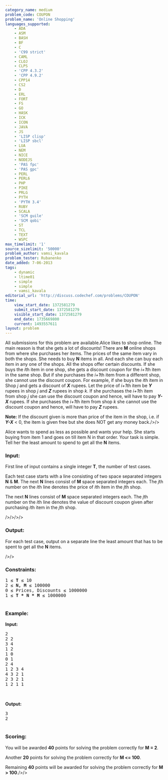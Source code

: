 ```yaml
---
category_name: medium
problem_code: COUPON
problem_name: 'Online Shopping'
languages_supported:
    - ADA
    - ASM
    - BASH
    - BF
    - C
    - 'C99 strict'
    - CAML
    - CLOJ
    - CLPS
    - 'CPP 4.3.2'
    - 'CPP 4.9.2'
    - CPP14
    - CS2
    - D
    - ERL
    - FORT
    - FS
    - GO
    - HASK
    - ICK
    - ICON
    - JAVA
    - JS
    - 'LISP clisp'
    - 'LISP sbcl'
    - LUA
    - NEM
    - NICE
    - NODEJS
    - 'PAS fpc'
    - 'PAS gpc'
    - PERL
    - PERL6
    - PHP
    - PIKE
    - PRLG
    - PYTH
    - 'PYTH 3.4'
    - RUBY
    - SCALA
    - 'SCM guile'
    - 'SCM qobi'
    - ST
    - TCL
    - TEXT
    - WSPC
max_timelimit: '1'
source_sizelimit: '50000'
problem_author: vamsi_kavala
problem_tester: Rubanenko
date_added: 7-06-2013
tags:
    - dynamic
    - ltime01
    - simple
    - simple
    - vamsi_kavala
editorial_url: 'http://discuss.codechef.com/problems/COUPON'
time:
    view_start_date: 1372581279
    submit_start_date: 1372581279
    visible_start_date: 1372581279
    end_date: 1735669800
    current: 1493557611
layout: problem
---
```

All submissions for this problem are available.Alice likes to shop online. The main reason is that she gets a lot of discounts! There are **M** online shops from where she purchases her items. The prices of the same item vary in both the shops. She needs to buy **N** items in all. And each she can buy each item in any one of the shops. All the shops offer certain discounts. If she buys the *i*th item in one shop, she gets a discount coupon for the *i+1*th item in the same shop. But if she purchases the *i+1*th item from a different shop, she cannot use the discount coupon.
 For example, if she buys the *i*th item in Shop *j* and gets a discount of ***X*** rupees. Let the price of *i+1*th item be ***Y*** rupees in shop *j* and ***Z*** rupees in shop *k*. If she purchases the *i+1*th item from shop *j* she can use the discount coupon and hence, will have to pay ***Y-X*** rupees. If she purchases the *i+1*th item from shop *k* she cannot use the discount coupon and hence, will have to pay ***Z*** rupees.

**Note:** If the discount given is more than price of the item in the shop, i.e. if ***Y-X*** < 0, the item is given free but she does NOT get any money back./>/>

Alice wants to spend as less as possible and wants your help. She starts buying from item 1 and goes on till item N in that order. Your task is simple. Tell her the least amount to spend to get all the **N** items.

### Input:

First line of input contains a single integer **T**, the number of test cases.

Each test case starts with a line consisting of two space separated integers **N** & **M**.
The next **N** lines consist of **M** space separated integers each. The *j*th number on the *i*th line denotes the price of *i*th item in the *j*th shop.

The next **N** lines consist of **M** space separated integers each. The *j*th number on the *i*th line denotes the value of discount coupon given after purchasing *i*th item in the *j*th shop.

/>/>/>/>

### Output:

For each test case, output on a separate line the least amount that has to be spent to get all the **N** items.

/>/>

### Constraints:

<pre>
1 ≤ <b>T</b> ≤ 10
2 ≤ <b>N, M</b> ≤ 100000
0 ≤ Prices, Discounts ≤ 1000000
1 ≤ <b>T * N * M</b> ≤ 1000000

</pre>
### Example:

**Input:**

<pre>
2
2 2
3 4
1 2
1 0
0 1
2 4
1 2 3 4
4 3 2 1
2 3 2 1
1 2 1 1


</pre>
**Output:**

<pre>
3
2

</pre>
### Scoring:

You will be awarded **40** points for solving the problem correctly for **M = 2**.

Another **20** points for solving the problem correctly for **M <= 100**.

Remaining **40** points will be awarded for solving the problem correctly for **M > 100**./>/>
